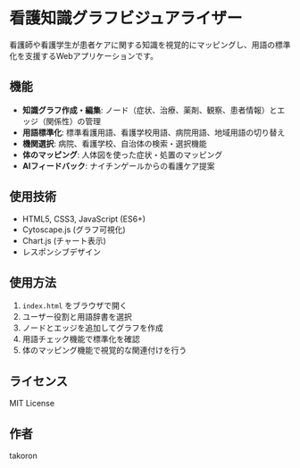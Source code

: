 # 看護知識グラフビジュアライザー

看護師や看護学生が患者ケアに関する知識を視覚的にマッピングし、用語の標準化を支援するWebアプリケーションです。

## 機能

- **知識グラフ作成・編集**: ノード（症状、治療、薬剤、観察、患者情報）とエッジ（関係性）の管理
- **用語標準化**: 標準看護用語、看護学校用語、病院用語、地域用語の切り替え
- **機関選択**: 病院、看護学校、自治体の検索・選択機能
- **体のマッピング**: 人体図を使った症状・処置のマッピング
- **AIフィードバック**: ナイチンゲールからの看護ケア提案

## 使用技術

- HTML5, CSS3, JavaScript (ES6+)
- Cytoscape.js (グラフ可視化)
- Chart.js (チャート表示)
- レスポンシブデザイン

## 使用方法

1. `index.html` をブラウザで開く
2. ユーザー役割と用語辞書を選択
3. ノードとエッジを追加してグラフを作成
4. 用語チェック機能で標準化を確認
5. 体のマッピング機能で視覚的な関連付けを行う

## ライセンス

MIT License

## 作者

takoron

